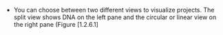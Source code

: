 

-   You can choose between two different views to visualize projects.
    The split view shows DNA on the left pane and the circular or linear
    view on the right pane (Figure&nbsp;[1.2.6.1]